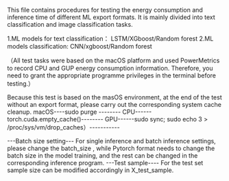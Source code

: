 This file contains procedures for testing the energy consumption and inference time of different ML export formats. It is mainly divided into text classification and image classification tasks.


1.ML models for text classification： LSTM/XGboost/Random forest
2.ML models classification: CNN/xgboost/Random forest

（All test tasks were based on the macOS platform and used PowerMetrics to record CPU and GUP energy consumption information. Therefore, you need to grant the appropriate programme privileges in the terminal before testing.）

Because this test is based on the masOS environment, at the end of the test without an export format, please carry out the corresponding system cache cleanup.
macOS----sudo purge --------
CPU------torch.cuda.empty_cache()--------
GPU------sudo sync; sudo echo 3 > /proc/sys/vm/drop_caches）-----------

---Batch size setting---
For single inference and batch inference settings, please change the batch_size , while Pytorch format needs to change the batch size in the model training, and the rest can be changed in the corresponding inference program.
---Test sample----
For the test set sample size can be modified accordingly in X_test_sample.

